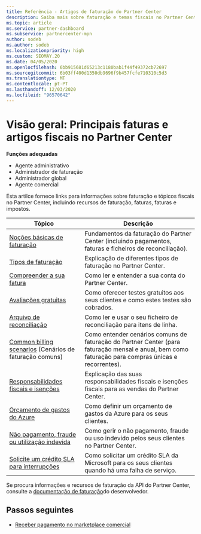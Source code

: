 ```yaml
---
title: Referência - Artigos de faturação do Partner Center
description: Saiba mais sobre faturação e temas fiscais no Partner Center. A informação abrange recursos de faturação, faturas, faturas e impostos.
ms.topic: article
ms.service: partner-dashboard
ms.subservice: partnercenter-mpn
author: sodeb
ms.author: sodeb
ms.localizationpriority: high
ms.custom: SEOMAY.20
ms.date: 04/05/2020
ms.openlocfilehash: 6bb915681d65213c1180bab1f44f49372cb72697
ms.sourcegitcommit: 6b03ff400d1350db9696f9b457fcfe710310c5d3
ms.translationtype: MT
ms.contentlocale: pt-PT
ms.lasthandoff: 12/03/2020
ms.locfileid: "96570642"
---
```

# <a name="overview-main-billing-and-tax-articles-in-partner-center"></a>Visão geral: Principais faturas e artigos fiscais no Partner Center

**Funções adequadas**

- Agente administrativo
- Administrador de faturação
- Administrador global
- Agente comercial

Esta artilce fornece links para informações sobre faturação e tópicos fiscais no Partner Center, incluindo recursos de faturação, faturas, faturas e impostos.


| Tópico | Descrição |
| ----- | ----------- |
| [Noções básicas de faturação](billing-basics.md) | Fundamentos da faturação do Partner Center (incluindo pagamentos, faturas e ficheiros de reconciliação). |
| [Tipos de faturação](billing-different-types.md) | Explicação de diferentes tipos de faturação no Partner Center. |
| [Compreender a sua fatura](read-your-bill.md) | Como ler e entender a sua conta do Partner Center. |
| [Avaliações gratuitas](offer-your-customers-trials-of-microsoft-products.md) | Como oferecer testes gratuitos aos seus clientes e como estes testes são cobrados. |
| [Arquivo de reconciliação](use-the-reconciliation-files.md) | Como ler e usar o seu ficheiro de reconciliação para itens de linha. |
| [Common billing scenarios](common-billing-scenarios.md) (Cenários de faturação comuns) | Como entender cenários comuns de faturação do Partner Center (para faturação mensal e anual, bem como faturação para compras únicas e recorrentes). |
| [Responsabilidades fiscais e isenções](tax-and-tax-exemptions.md) | Explicação das suas responsabilidades fiscais e isenções fiscais para as vendas do Partner Center. |
| [Orçamento de gastos do Azure](set-an-azure-spending-budget-for-your-customers.md) | Como definir um orçamento de gastos da Azure para os seus clientes. |
| [Não pagamento, fraude ou utilização indevida](non-payment-fraud-misuse.md) | Como gerir o não pagamento, fraude ou uso indevido pelos seus clientes no Partner Center. |
| [Solicite um crédito SLA para interrupções](request-credit.md) | Como solicitar um crédito SLA da Microsoft para os seus clientes quando há uma falha de serviço. |

Se procura informações e recursos de faturação da API do Partner Center, consulte a [documentação de faturação](/partner-center/develop/manage-billing)do desenvolvedor.

## <a name="next-steps"></a>Passos seguintes

- [Receber pagamento no marketplace comercial](marketplace-get-paid.md)